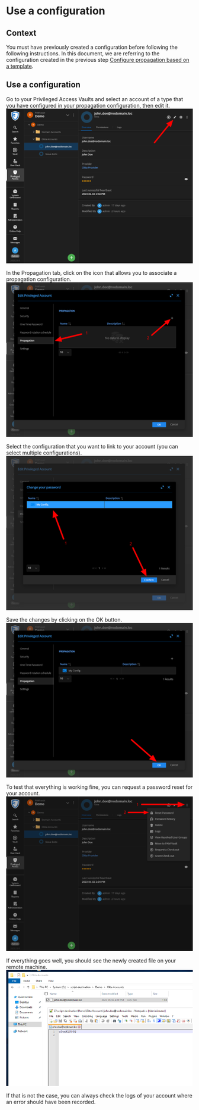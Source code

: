 ﻿# Use a configuration

## Context

You must have previously created a configuration before following the following instructions.
In this document, we are referring to the configuration created in the previous step [Configure propagation based on a template](./Configure-Propagation.md).

## Use a configuration

Go to your Privileged Access Vaults and select an account of a type that you have configured in your propagation configuration, then edit it.  
![alt text](../Images/propagation-scripts/use/use-step1.png)

In the Propagation tab, click on the icon that allows you to associate a propagation configuration.   
![alt text](../Images/propagation-scripts/use/use-step2.png)

Select the configuration that you want to link to your account (you can select multiple configurations).
![alt text](../Images/propagation-scripts/use/use-step3.png)

Save the changes by clicking on the OK button.
![alt text](../Images/propagation-scripts/use/use-step4.png)

To test that everything is working fine, you can request a password reset for your account.
![alt text](../Images/propagation-scripts/use/use-step5.png)

If everything goes well, you should see the newly created file on your remote machine.
![alt text](../Images/propagation-scripts/use/use-step6.png)

If that is not the case, you can always check the logs of your account where an error should have been recorded.
